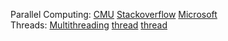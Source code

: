 Parallel Computing: [CMU](http://www.cs.cmu.edu/afs/cs/academic/class/15210-s16/www/pasl.html) [Stackoverflow](https://stackoverflow.com/questions/54525473/can-someone-help-me-parallelize-this-c-code)
[Microsoft](https://learn.microsoft.com/en-us/cpp/parallel/parallel-programming-in-visual-cpp?view=msvc-170)                   
Threads: [Multithreading](https://www.geeksforgeeks.org/multithreading-in-cpp/) [thread](https://cplusplus.com/reference/thread/thread/)  [thread](https://en.cppreference.com/w/cpp/thread/thread)
